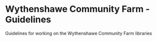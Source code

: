 # Wythenshawe Community Farm - Guidelines

Guidelines for working on the Wythenshawe Community Farm libraries
